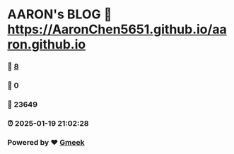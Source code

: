 # AARON's BLOG :link: https://AaronChen5651.github.io/aaron.github.io 
### :page_facing_up: [8](https://AaronChen5651.github.io/aaron.github.io/tag.html) 
### :speech_balloon: 0 
### :hibiscus: 23649 
### :alarm_clock: 2025-01-19 21:02:28 
### Powered by :heart: [Gmeek](https://github.com/Meekdai/Gmeek)
